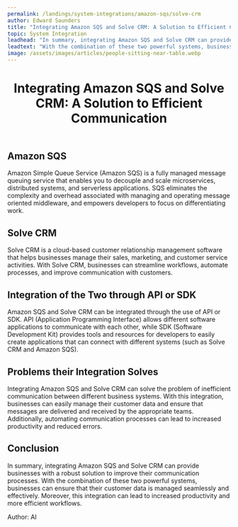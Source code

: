 ```yaml
---
permalink: /landings/system-integrations/amazon-sqs/solve-crm
author: Edward Saunders
title: "Integrating Amazon SQS and Solve CRM: A Solution to Efficient Communication"
topic: System Integration
leadhead: "In summary, integrating Amazon SQS and Solve CRM can provide businesses with a robust solution to improve their communication processes"
leadtext: "With the combination of these two powerful systems, businesses can ensure that their customer data is managed seamlessly and effectively. Moreover, this integration can lead to increased productivity and more efficient workflows."
image: /assets/images/articles/people-sitting-near-table.webp
---
```

<div class="arttext">	<header>
		<h1>Integrating Amazon SQS and Solve CRM: A Solution to Efficient Communication</h1>
	</header>
	<main>
		<section>
			<h2>Amazon SQS</h2>
			<p>Amazon Simple Queue Service (Amazon SQS) is a fully managed message queuing service that enables you to decouple and scale microservices, distributed systems, and serverless applications. SQS eliminates the complexity and overhead associated with managing and operating message oriented middleware, and empowers developers to focus on differentiating work. </p>
		</section>
		<section>
			<h2>Solve CRM</h2>
			<p>Solve CRM is a cloud-based customer relationship management software that helps businesses manage their sales, marketing, and customer service activities. With Solve CRM, businesses can streamline workflows, automate processes, and improve communication with customers. </p>
		</section>
		<section>
			<h2>Integration of the Two through API or SDK</h2>
			<p>Amazon SQS and Solve CRM can be integrated through the use of API or SDK. API (Application Programming Interface) allows different software applications to communicate with each other, while SDK (Software Development Kit) provides tools and resources for developers to easily create applications that can connect with different systems (such as Solve CRM and Amazon SQS).</p>
		</section>
		<section>
			<h2>Problems their Integration Solves</h2>
			<p>Integrating Amazon SQS and Solve CRM can solve the problem of inefficient communication between different business systems. With this integration, businesses can easily manage their customer data and ensure that messages are delivered and received by the appropriate teams. Additionally, automating communication processes can lead to increased productivity and reduced errors.</p>
		</section>
		<section>
			<h2>Conclusion</h2>
			<p>In summary, integrating Amazon SQS and Solve CRM can provide businesses with a robust solution to improve their communication processes. With the combination of these two powerful systems, businesses can ensure that their customer data is managed seamlessly and effectively. Moreover, this integration can lead to increased productivity and more efficient workflows. </p>
		</section>
	</main>
	<footer>
		<p>Author: AI</p>
	</footer>
</div>
